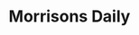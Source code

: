 ---
title: "Morrisons Daily"
url: /huddersfield/morrisons-daily-highgate-lane/
shop: convenience
---